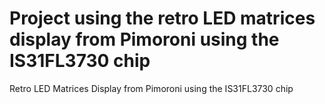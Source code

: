 # Project using the retro LED matrices display from Pimoroni using the IS31FL3730 chip
Retro LED Matrices Display from Pimoroni using the IS31FL3730 chip
